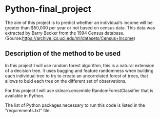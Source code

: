 # Python-final_project

The aim of this project is to predict whether an individual’s income will be greater than $50,000 per year or not based on census data.
This data was extracted by Barry Becker from the 1994 Census database. (Sourse:<https://archive.ics.uci.edu/ml/datasets/Census+Income>)

## Description of the method to be used

In this project I will use random forest algorithm, this is a natural extension of a decision tree. It uses bagging and feature randomness when building each individual tree to try to create an uncorrelated forest of trees, that allows to buid each tree on the different set of observations.

For this project I will use sklearn.ensemble RandomForestClassifier that is available in Python.

The list of Python packages necessary to run this code is listed in the "requirements.txt" file.

